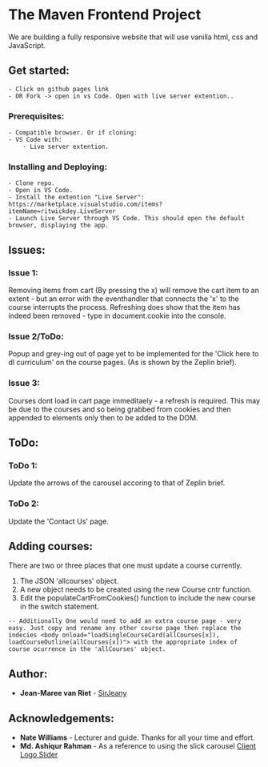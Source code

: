 # The Maven Frontend Project
We are building a fully responsive website that will use vanilla html, css and JavaScript. 

## Get started:
    - Click on github pages link
    - OR Fork -> open in vs Code. Open with live server extention..

### Prerequisites:
    - Compatible browser. Or if cloning:
    - VS Code with: 
        - Live server extention.

### Installing and Deploying:
    - Clone repo.
    - Open in VS Code.
    - Install the extention "Live Server": https://marketplace.visualstudio.com/items?itemName=ritwickdey.LiveServer
    - Launch Live Server through VS Code. This should open the default browser, displaying the app.

## Issues: 
### Issue 1:
Removing items from cart (By pressing the x) will remove the cart item to an extent - but an error with the eventhandler that connects the 'x' to the course interrupts the process.
Refreshing does show that the item has indeed been removed - type in document.cookie into the console.

### Issue 2/ToDo:
Popup and grey-ing out of page yet to be implemented for the 'Click here to dl curriculum' on the course pages. (As is shown by the Zeplin brief).

### Issue 3:
Courses dont load in cart page immeditaely - a refresh is required. This may be due to the courses and so being grabbed from cookies and then appended to elements only then to be added to the DOM.

## ToDo:
### ToDo 1:
Update the arrows of the carousel accoring to that of Zeplin brief.

### ToDo 2:
Update the 'Contact Us' page.

## Adding courses:
There are two or three places that one must update a course currently.
1) The JSON 'allcourses' object.
2) A new object needs to be created using the new Course cntr function.
3) Edit the populateCartFromCookies() function to include the new course in the switch statement.
```
-- Additionally One would need to add an extra course page - very easy. Just copy and rename any other course page then replace the indecies <body onload="loadSingleCourseCard(allCourses[x]), loadCourseOutline(allCourses[x])"> with the appropriate index of course ocurrence in the 'allCourses' object.
```

## Author:
* **Jean-Maree van Riet** - [SirJeany](https://github.com/SirJeany)

## Acknowledgements:
* **Nate Williams** - Lecturer and guide. Thanks for all your time and effort.
* **Md. Ashiqur Rahman** - As a reference to using the slick carousel [Client Logo Slider](https://codepen.io/mdashikar/pen/VWPvgE)